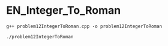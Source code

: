# EN_Integer_To_Roman

```
g++ problem12IntegerToRoman.cpp -o problem12IntegerToRoman
```
```
./problem12IntegerToRoman
```
